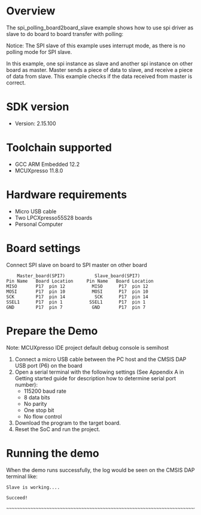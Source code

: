 Overview
========
The spi_polling_board2board_slave example shows how to use spi driver as slave to do board to board transfer with
polling:

Notice: The SPI slave of this example uses interrupt mode, as there is no polling mode for SPI slave.

In this example, one spi instance as slave and another spi instance on other board as master. Master sends a piece of
data to slave, and receive a piece of data from slave. This example checks if the data received from master is correct.

SDK version
===========
- Version: 2.15.100

Toolchain supported
===================
- GCC ARM Embedded  12.2
- MCUXpresso  11.8.0

Hardware requirements
=====================
- Micro USB cable
- Two LPCXpresso55S28 boards
- Personal Computer

Board settings
==============
Connect SPI slave on board to SPI master on other board
~~~~~~~~~~~~~~~~~~~~~~~~~~~~~~~~~~~~~~~~~~~~~~~~~~~~~~
    Master_board(SPI7)           Slave_board(SPI7)                          
Pin Name   Board Location     Pin Name   Board Location                     
MISO       P17  pin 12          MISO      P17  pin 12
MOSI       P17  pin 10          MOSI      P17  pin 10
SCK        P17  pin 14           SCK      P17  pin 14
SSEL1      P17  pin 1          SSEL1      P17  pin 1
GND        P17  pin 7           GND       P17  pin 7
~~~~~~~~~~~~~~~~~~~~~~~~~~~~~~~~~~~~~~~~~~~~~~~~~~~~~~

Prepare the Demo
================
Note: MCUXpresso IDE project default debug console is semihost
1.  Connect a micro USB cable between the PC host and the CMSIS DAP USB port (P6) on the board
2.  Open a serial terminal with the following settings (See Appendix A in Getting started guide for description how to determine serial port number):
    - 115200 baud rate
    - 8 data bits
    - No parity
    - One stop bit
    - No flow control
3.  Download the program to the target board.
4.  Reset the SoC and run the project.

Running the demo
================
When the demo runs successfully, the log would be seen on the CMSIS DAP terminal like:

~~~~~~~~~~~~~~~~~~~~~~~~~~~~~~~~~~~~~~~~~~~~~~~~~~~~~~~~~~~~~~~~~~~~~~~~~~~~~~~~~~~
Slave is working....

Succeed!
​~~~~~~~~~~~~~~~~~~~~~~~~~~~~~~~~~~~~~~~~~~~~~~~~~~~~~~~~~~~~~~~~~~~~~~~~~~~~~~~~~~~~~

~~~~~~~~~~~~~~~~~~~~~~~~~~~~~~~~~~~~~~~~~~~~~~~~~~~~~~~~~~~~~~~~~~~~~~~~~~~~~~~~~~~
